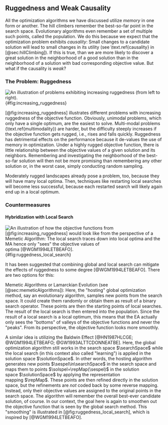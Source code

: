## Ruggedness and Weak Causality

All the optimization algorithms we have discussed utilize *memory* in one form or another.
The hill climbers remember the best-so-far point in the search space.
Evolutionary algorithms even remember a set of multiple such points, called the population.
We do this because we expect that the optimization problem exhibits *causality*:
Small changes to a candidate solution will lead to small changes in its utility (see \text.ref{causality} in [@sec:hillClimbing]).
If this is true, than we are more likely to discover a great solution in the neighborhood of a good solution than in the neighborhood of a solution with bad corresponding objective value. 
But what if the causality is *weak*?

### The Problem: Ruggedness

![An illustration of problems exhibiting increasing ruggedness (from left to right).](\relative.path{increasing_ruggedness.svgz}){#fig:increasing_ruggedness}

[@fig:increasing_ruggedness] illustrates different problems with increasing ruggedness of the objective function.
Obviously, unimodal problems, which only have a single optimum, are the easiest to solve.
Multi-modal problems (\text.ref{multimodality}) are harder, but the difficulty steeply increases if the objective function gets rugged, i.e., rises and falls quickly.
Ruggedness has detrimental effects on the performance because it de-values the use of memory in optimization.
Under a highly rugged objective function, there is little relationship between the objective values of a given solution and its neighbors.
Remembering and investigating the neighborhood of the best-so-far solution will then not be more promising than remembering any other solution or, in the worst case, simply conducting random sampling.

Moderately rugged landscapes already pose a problem, too, because they will have many local optima.
Then, techniques like restarting local searches will become less successful, because each restarted search will likely again end up in a local optimum.

### Countermeasures

#### Hybridization with Local Search

![An illustration of how the objective functions from [@fig:increasing_ruggedness] would look like from the perspective of a Memetic Algorithm: The local search traces down into local optima and the MA hence only "sees" the objective values of optima&nbsp;[@WGM1994LETBEAFO].](\relative.path{ruggedness_local_search.svgz}){#fig:ruggedness_local_search}

It has been suggested that combining global and local search can mitigate the effects of ruggedness to some degree&nbsp;[@WGM1994LETBEAFO].
There are two options for this:

Memetic Algorithms or Lamarckian Evolution (see [@sec:memeticAlgorithms]):
Here, the "hosting" global optimization method, say an evolutionary algorithm, samples new points from the search space.
It could create them randomly or obtain them as result of a binary search operator.
These points are then the starting points of local searches.
The result of the local search is then entered into the population.
Since the result of a local search is a local optimum, this means that the EA actually only sees the "bottoms" of valleys of the objective functions and never the "peaks".
From its perspective, the objective function looks more smoothly.

A similar idea is utilizing the Baldwin Effect&nbsp;[@HN1987HLCGE; @WGM1994LETBEAFO; @GW1993ALTTCDONNEATBE].
Here, the global optimization algorithm still works in the search space&nbsp;$\searchSpace$ while the local search (in this context also called "learning") is applied in the solution space&nbsp;$\solutionSpace$.
In other words, the hosting algorithm generates new points&nbsp;$\sespel\in\searchSpace$ in the search space and maps them to points&nbsp;$\solspel=\repMap(\sespel)$ in the solution space&nbsp;$\solutionSpace$ by applying the representation mapping&nbsp;$\repMap$.
These points are then refined directly in the solution space, but the refinements are *not* coded back by some reverse mapping.
Instead, only their objective values are assigned to the original points in the search space.
The algorithm will remember the overall best-ever candidate solution, of course.
In our context, the goal here is again to smoothen out the objective function that is seen by the global search method.
This "smoothing" is illustrated in [@fig:ruggedness_local_search], which is inspired by&nbsp;[@WGM1994LETBEAFO].
